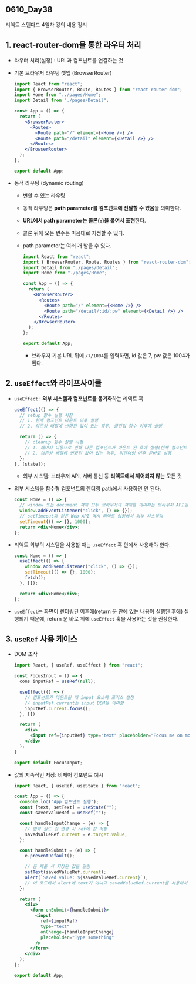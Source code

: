 ## 0610_Day38

리액트 스탠다드 4일차 강의 내용 정리

## 1. react-router-dom을 통한 라우터 처리

- 라우터 처리(설정) : URL과 컴포넌트를 연결하는 것

- 기본 브라우저 라우팅 셋업 (BrowserRouter)

  ```jsx
  import React from "react";
  import { BrowserRouter, Route, Routes } from "react-router-dom";
  import Home from "../pages/Home";
  import Detail from "./pages/Detail";

  const App = () => {
    return (
      <BrowserRouter>
        <Routes>
          <Route path="/" element={<Home />} />
          <Route path="/detail" element={<Detail />} />
        </Routes>
      </BrowserRouter>
    );
  };

  export default App;
  ```

- 동적 라우팅 (dynamic routing)

  - 변할 수 있는 라우팅
  - 동적 라우팅은 **path parameter를 컴포넌트에 전달할 수 있음**을 의미한다.
  - **URL에서 path parameter는 콜론(`:`)을 붙여서 표현**한다.
  - 콜론 뒤에 오는 변수는 마음대로 지정할 수 있다.
  - path parameter는 여러 개 받을 수 있다.

    ```jsx
    import React from "react";
    import { BrowserRouter, Route, Routes } from "react-router-dom";
    import Detail from "./pages/Detail";
    import Home from "./pages/Home";

    const App = () => {
      return (
        <BrowserRouter>
          <Routes>
            <Route path="/" element={<Home />} />
            <Route path="/detail/:id/:pw" element={<Detail />} />
          </Routes>
        </BrowserRouter>
      );
    };

    export default App;
    ```

    - 브라우저 기본 URL 뒤에 `/7/1004`를 입력하면, id 값은 7, pw 값은 1004가 된다.

## 2. `useEffect`와 라이프사이클

- `useEffect` : **외부 시스템과 컴포넌트를 동기화**하는 리액트 훅

  ```jsx
  useEffect(() => {
    // setup 함수 실행 시점
    // 1. 현재 컴포넌트 마운트 이후 실행
    // 2. 의존성 배열에 변화된 값이 있는 경우, 클린업 함수 이후에 실행

    return () => {
      // cleanup 함수 실행 시점
      // 1. 페이지 이동으로 인해 다른 컴포넌트가 마운트 된 후에 실행(현재 컴포넌트 언마운트 이후 실행)
      // 2. 의존성 배열에 변화된 값이 있는 경우, 리렌더링 이후 곧바로 실행
    };
  }, [state]);
  ```

  - 외부 시스템: 브라우저 API, 서버 통신 등 **리액트에서 제어되지 않는** 모든 것

- 외부 시스템을 함수형 컴포넌트의 렌더링 path에서 사용하면 안 된다.

  ```jsx
  const Home = () => {
    // window 또는 document 객체 모두 브라우저의 객체를 의미하는 브라우저 API임
    window.addEventListener("click", () => {});
    // setTimeout과 같은 Web API 역시 리액트 입장에서 외부 시스템임
    setTimeout(() => {}, 1000);
    return <div>Home</div>;
  };
  ```

- 리액트 외부의 시스템을 사용할 때는 `useEffect` 훅 안에서 사용해야 한다.

  ```jsx
  const Home = () => {
    useEffect(() => {
      window.addEventListener("click", () => {});
      setTimeout(() => {}, 1000);
      fetch();
    }, []);

    return <div>Home</div>;
  };
  ```

- `useEffect`는 화면이 렌더링된 이후에(return 문 안에 있는 내용이 실행된 후에) 실행되기 때문에, return 문 바로 위에 `useEffect` 훅을 사용하는 것을 권장한다.

## 3. `useRef` 사용 케이스

- DOM 조작

  ```jsx
  import React, { useRef, useEffect } from "react";

  const FocusInput = () => {
    cons inputRef = useRef(null);

    useEffect(() => {
      // 컴포넌트가 마운트될 때 input 요소에 포커스 설정
      // inputRef.current는 input DOM을 의미함
      inputRef.current.focus();
    }, [])

    return (
      <div>
        <input ref={inputRef} type="text" placeholder="Focus me on mount" />
      </div>
    );
  }

  export default FocusInput;
  ```

- 값의 지속적인 저장: 비제어 컴포넌트 예시

  ```jsx
  import React, { useRef, useState } from "react";

  const App = () => {
    console.log("App 컴포넌트 실행");
    const [text, setText] = useState("");
    const savedValueRef = useRef("");

    const handleInputChange = (e) => {
      // 입력 필드 값 변경 시 ref에 값 저장
      savedValueRef.current = e.target.value;
    };

    const handleSubmit = (e) => {
      e.preventDefault();

      // 폼 제출 시 저장된 값을 알림
      setText(savedValueRef.current);
      alert(`Saved value: ${savedValueRef.current}`);
      // 이 코드에서 alert에 text가 아니고 savedValueRef.current를 사용해서 value를 보여주는 이유는, 리액트의 상태 업데이트가 비동기적으로 이루어지기 때문에 바뀐 text의 값이 바로 반영되지 않기 때문임
    };

    return (
      <div>
        <form onSubmit={handleSubmit}>
          <input
            ref={inputRef}
            type="text"
            onChange={handleInputChange}
            placeholder="Type something"
          />
        </form>
      </div>
    );
  };

  export default App;
  ```
